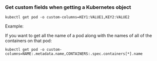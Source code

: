 ### Get custom fields when getting a Kubernetes object



`kubectl get pod -o custom-columns=KEY1:VALUE1,KEY2:VALUE2`

Example:

If you want to get all the name of a pod along with the names of all of the containers on that pod:

`kubectl get pod -o custom-columns=NAME:.metadata.name,CONTAINERS:.spec.containers[*].name`